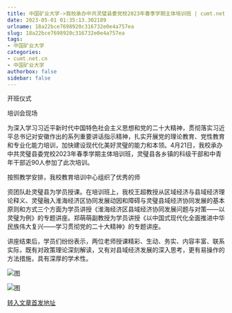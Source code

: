 ```yaml
---
title: 中国矿业大学->我校承办中共灵璧县委党校2023年春季学期主体培训班 | cumt.net.cn
date: 2023-05-01 01:35:13.302189
urlname: 18a22bce7698920c316732e0e4a757ea
slug: 18a22bce7698920c316732e0e4a757ea
tags: 
- 中国矿业大学
categories:
- cumt.net.cn
- 中国矿业大学
authorbox: false
sidebar: false
---
```

开班仪式

培训会现场  

为深入学习习近平新时代中国特色社会主义思想和党的二十大精神，贯彻落实习近平总书记对安徽作出的系列重要讲话指示精神，扎实开展党的理论教育、党性教育和专业化能力培训，加快建设现代化美好灵璧的能力和本领。4月21日，我校承办中共灵璧县委党校2023年春季学期主体培训班，灵璧县各乡镇的科级干部和中青年干部近90人参加了此次培训。

按照教学安排，我校教育培训中心组织了优秀的师
<!--more-->
资团队赴灵璧县为学员授课。在培训班上，我校王超教授从区域经济与县域经济理论释义、灵璧融入淮海经济区协同发展动因和障碍与灵璧县域经济协同发展的基本原则和方式三个方面为学员讲授《淮海经济区县域经济协同发展问题与对策——以灵璧为例》的专题讲座。郑萌萌副教授为学员讲授《以中国式现代化全面推进中华民族伟大复兴——学习贯彻党的二十大精神》的专题讲座。

讲座结束后，学员们纷纷表示，两位老师授课精彩、生动、务实、内容丰富、联系实际，既有对政策理论深刻解读，又有对县域经济发展的深入思考，更有易操作的方法措施，具有深厚的学术性。

![图](https://xwzx.cumt.edu.cn/_upload/article/images/04/36/8698d8274645b0ff758935559bfd/0d5779a4-d215-4c4e-8945-6e8b418d8281.jpg)

![图](https://xwzx.cumt.edu.cn/_upload/article/images/04/36/8698d8274645b0ff758935559bfd/0d305df7-4cfc-4620-a842-38995ab12345.jpg)

[转入文章首发地址](https://xwzx.cumt.edu.cn/d8/22/c523a645154/page.htm)